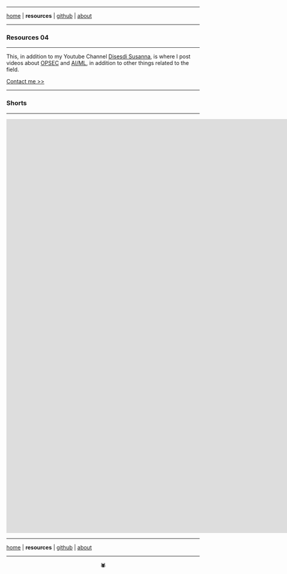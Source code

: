 -------

[home](https://disesdi.github.io/) \| **resources** \| <a href="https://github.com/disesdi/" target="_blank" rel="noopener noreferrer">github</a> \| <a href="https://anglesofattack.io/about.html" target="_blank" rel="noopener noreferrer">about</a>

-------

### Resources 04

-------

This, in addition to my Youtube Channel <a href="https://www.youtube.com/@disesdi">Disesdi Susanna</a>, is where I post videos about <a href="URL">OPSEC</a> and <a href="URL">AI/ML</a>, in addition to other things related to the field.

[Contact me >>](https://anglesofattack.io/about.html)

-------

### Shorts

-------


<iframe width="1920" height="1080" src="https://youtube.com/embed/_X_OPqMn684?si=rUwFLSKxz7ynJzWq" title="YouTube video player" frameborder="0" allow="accelerometer; autoplay; clipboard-write; encrypted-media; gyroscope; picture-in-picture; web-share" referrerpolicy="strict-origin-when-cross-origin" allowfullscreen></iframe>


-------

[home](https://disesdi.github.io/) \| **resources** \| <a href="https://github.com/disesdi/" target="_blank" rel="noopener noreferrer">github</a> \| <a href="https://anglesofattack.io/about.html" target="_blank" rel="noopener noreferrer">about</a>

-------

<div align="center">🕷</div>
